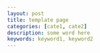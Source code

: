 ```yaml
---
layout: post
title: template page
categories: [cate1, cate2]
description: some word here
keywords: keyword1, keyword2
---
```




